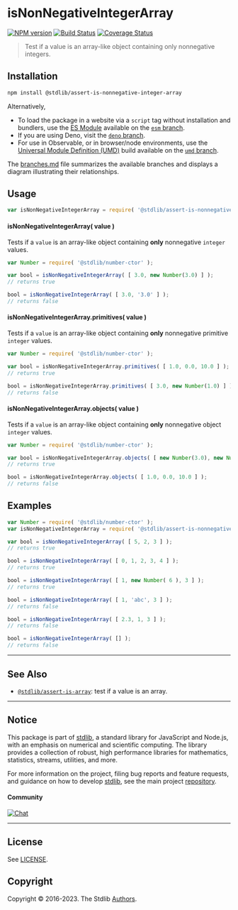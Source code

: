 <!--

@license Apache-2.0

Copyright (c) 2018 The Stdlib Authors.

Licensed under the Apache License, Version 2.0 (the "License");
you may not use this file except in compliance with the License.
You may obtain a copy of the License at

   http://www.apache.org/licenses/LICENSE-2.0

Unless required by applicable law or agreed to in writing, software
distributed under the License is distributed on an "AS IS" BASIS,
WITHOUT WARRANTIES OR CONDITIONS OF ANY KIND, either express or implied.
See the License for the specific language governing permissions and
limitations under the License.

-->

# isNonNegativeIntegerArray

[![NPM version][npm-image]][npm-url] [![Build Status][test-image]][test-url] [![Coverage Status][coverage-image]][coverage-url] <!-- [![dependencies][dependencies-image]][dependencies-url] -->

> Test if a value is an array-like object containing only nonnegative integers.

<section class="installation">

## Installation

```bash
npm install @stdlib/assert-is-nonnegative-integer-array
```

Alternatively,

-   To load the package in a website via a `script` tag without installation and bundlers, use the [ES Module][es-module] available on the [`esm` branch][esm-url].
-   If you are using Deno, visit the [`deno` branch][deno-url].
-   For use in Observable, or in browser/node environments, use the [Universal Module Definition (UMD)][umd] build available on the [`umd` branch][umd-url].

The [branches.md][branches-url] file summarizes the available branches and displays a diagram illustrating their relationships.

</section>

<section class="usage">

## Usage

```javascript
var isNonNegativeIntegerArray = require( '@stdlib/assert-is-nonnegative-integer-array' );
```

#### isNonNegativeIntegerArray( value )

Tests if a `value` is an array-like object containing **only** nonnegative `integer` values.

<!-- eslint-disable no-new-wrappers -->

```javascript
var Number = require( '@stdlib/number-ctor' );

var bool = isNonNegativeIntegerArray( [ 3.0, new Number(3.0) ] );
// returns true

bool = isNonNegativeIntegerArray( [ 3.0, '3.0' ] );
// returns false
```

#### isNonNegativeIntegerArray.primitives( value )

Tests if a `value` is an array-like object containing **only**  nonnegative primitive `integer` values.

<!-- eslint-disable no-new-wrappers -->

```javascript
var Number = require( '@stdlib/number-ctor' );

var bool = isNonNegativeIntegerArray.primitives( [ 1.0, 0.0, 10.0 ] );
// returns true

bool = isNonNegativeIntegerArray.primitives( [ 3.0, new Number(1.0) ] );
// returns false
```

#### isNonNegativeIntegerArray.objects( value )

Tests if a `value` is an array-like object containing **only**  nonnegative object `integer` values.

<!-- eslint-disable no-new-wrappers, max-len -->

```javascript
var Number = require( '@stdlib/number-ctor' );

var bool = isNonNegativeIntegerArray.objects( [ new Number(3.0), new Number(1.0) ] );
// returns true

bool = isNonNegativeIntegerArray.objects( [ 1.0, 0.0, 10.0 ] );
// returns false
```

</section>

<!-- /.usage -->

<section class="examples">

## Examples

<!-- eslint-disable no-new-wrappers -->

<!-- eslint no-undef: "error" -->

```javascript
var Number = require( '@stdlib/number-ctor' );
var isNonNegativeIntegerArray = require( '@stdlib/assert-is-nonnegative-integer-array' );

var bool = isNonNegativeIntegerArray( [ 5, 2, 3 ] );
// returns true

bool = isNonNegativeIntegerArray( [ 0, 1, 2, 3, 4 ] );
// returns true

bool = isNonNegativeIntegerArray( [ 1, new Number( 6 ), 3 ] );
// returns true

bool = isNonNegativeIntegerArray( [ 1, 'abc', 3 ] );
// returns false

bool = isNonNegativeIntegerArray( [ 2.3, 1, 3 ] );
// returns false

bool = isNonNegativeIntegerArray( [] );
// returns false
```

</section>

<!-- /.examples -->

<!-- Section for related `stdlib` packages. Do not manually edit this section, as it is automatically populated. -->

<section class="related">

* * *

## See Also

-   <span class="package-name">[`@stdlib/assert-is-array`][@stdlib/assert/is-array]</span><span class="delimiter">: </span><span class="description">test if a value is an array.</span>

</section>

<!-- /.related -->

<!-- Section for all links. Make sure to keep an empty line after the `section` element and another before the `/section` close. -->


<section class="main-repo" >

* * *

## Notice

This package is part of [stdlib][stdlib], a standard library for JavaScript and Node.js, with an emphasis on numerical and scientific computing. The library provides a collection of robust, high performance libraries for mathematics, statistics, streams, utilities, and more.

For more information on the project, filing bug reports and feature requests, and guidance on how to develop [stdlib][stdlib], see the main project [repository][stdlib].

#### Community

[![Chat][chat-image]][chat-url]

---

## License

See [LICENSE][stdlib-license].


## Copyright

Copyright &copy; 2016-2023. The Stdlib [Authors][stdlib-authors].

</section>

<!-- /.stdlib -->

<!-- Section for all links. Make sure to keep an empty line after the `section` element and another before the `/section` close. -->

<section class="links">

[npm-image]: http://img.shields.io/npm/v/@stdlib/assert-is-nonnegative-integer-array.svg
[npm-url]: https://npmjs.org/package/@stdlib/assert-is-nonnegative-integer-array

[test-image]: https://github.com/stdlib-js/assert-is-nonnegative-integer-array/actions/workflows/test.yml/badge.svg?branch=main
[test-url]: https://github.com/stdlib-js/assert-is-nonnegative-integer-array/actions/workflows/test.yml?query=branch:main

[coverage-image]: https://img.shields.io/codecov/c/github/stdlib-js/assert-is-nonnegative-integer-array/main.svg
[coverage-url]: https://codecov.io/github/stdlib-js/assert-is-nonnegative-integer-array?branch=main

<!--

[dependencies-image]: https://img.shields.io/david/stdlib-js/assert-is-nonnegative-integer-array.svg
[dependencies-url]: https://david-dm.org/stdlib-js/assert-is-nonnegative-integer-array/main

-->

[chat-image]: https://img.shields.io/gitter/room/stdlib-js/stdlib.svg
[chat-url]: https://gitter.im/stdlib-js/stdlib/

[stdlib]: https://github.com/stdlib-js/stdlib

[stdlib-authors]: https://github.com/stdlib-js/stdlib/graphs/contributors

[umd]: https://github.com/umdjs/umd
[es-module]: https://developer.mozilla.org/en-US/docs/Web/JavaScript/Guide/Modules

[deno-url]: https://github.com/stdlib-js/assert-is-nonnegative-integer-array/tree/deno
[umd-url]: https://github.com/stdlib-js/assert-is-nonnegative-integer-array/tree/umd
[esm-url]: https://github.com/stdlib-js/assert-is-nonnegative-integer-array/tree/esm
[branches-url]: https://github.com/stdlib-js/assert-is-nonnegative-integer-array/blob/main/branches.md

[stdlib-license]: https://raw.githubusercontent.com/stdlib-js/assert-is-nonnegative-integer-array/main/LICENSE

<!-- <related-links> -->

[@stdlib/assert/is-array]: https://github.com/stdlib-js/assert-is-array

<!-- </related-links> -->

</section>

<!-- /.links -->
